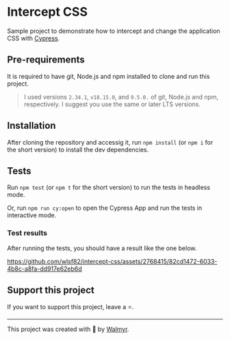 # Intercept CSS

Sample project to demonstrate how to intercept and change the application CSS with [Cypress](https://cypress.io).

## Pre-requirements

It is required to have git, Node.js and npm installed to clone and run this project.

> I used versions `2.34.1`, `v18.15.0`, and `9.5.0.` of git, Node.js and npm, respectively. I suggest you use the same or later LTS versions.

## Installation

After cloning the repository and accessig it, run `npm install` (or `npm i` for the short version) to install the dev dependencies.

## Tests

Run `npm test` (or `npm t` for the short version) to run the tests in headless mode.

Or, run `npm run cy:open` to open the Cypress App and run the tests in interactive mode.

### Test results

After running the tests, you should have a result like the one below.

https://github.com/wlsf82/intercept-css/assets/2768415/82cd1472-6033-4b8c-a8fa-dd917e62eb6d

## Support this project

If you want to support this project, leave a ⭐.

___

This project was created with 💚 by [Walmyr](https://walmyr.dev).
